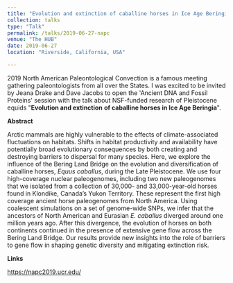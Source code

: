 ```yaml
---
title: "Evolution and extinction of caballine horses in Ice Age Beringia"
collection: talks
type: "Talk"
permalink: /talks/2019-06-27-napc
venue: "The HUB"
date: 2019-06-27
location: "Riverside, California, USA"

---
```


2019 North American Paleontological Convection is a famous meeting gathering paleontologists from all over the States. I was excited to be invited by  Jeana Drake and Dave Jacobs to open the 'Ancient DNA and Fossil Proteins' session with the talk about NSF-funded research of Pleistocene equids "**Evolution and extinction** **of caballine horses in Ice Age Beringia**". 

**Abstract**

Arctic mammals are highly vulnerable to the effects of climate-associated fluctuations on habitats. Shifts in habitat productivity and availability have potentially broad evolutionary consequences by both creating and destroying barriers to dispersal for many species. Here, we explore the influence of the Bering Land Bridge on the evolution and diversification of caballine horses, *Equus caballus*, during the Late Pleistocene. We use four high-coverage nuclear paleogenomes, including two new paleogenomes that we isolated from a collection of 30,000- and 33,000-year-old horses found in Klondike, Canada’s Yukon Territory. These represent the first high coverage ancient horse paleogenomes from North America. Using coalescent simulations on a set of genome-wide SNPs, we infer that the ancestors of North American and Eurasian *E. caballus* diverged around one million years ago. After this divergence, the evolution of horses on both continents continued in the presence of extensive gene flow across the Bering Land Bridge. Our results provide new insights into the role of barriers to gene flow in shaping genetic diversity and mitigating extinction risk.

**Links**

https://napc2019.ucr.edu/